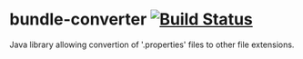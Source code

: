 # bundle-converter [![Build Status](https://travis-ci.org/kejn/bundle-converter.svg?branch=master)](https://travis-ci.org/kejn/bundle-converter)
Java library allowing convertion of '.properties' files to other file extensions.
